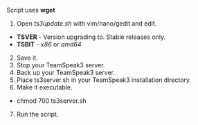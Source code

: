 Script uses __wget__

1. Open _ts3update.sh_ with vim/nano/gedit and edit.
  * __TSVER__ - Version upgrading to. Stable releases only.
  * __TSBIT__ - _x86_ or _amd64_
2. Save it.
3. Stop your TeamSpeak3 server.
4. Back up your TeamSpeak3 server.
5. Place ts3server.sh in your TeamSpeak3 installation directory.
6. Make it executable.
  * chmod 700 ts3server.sh
7. Run the script.
